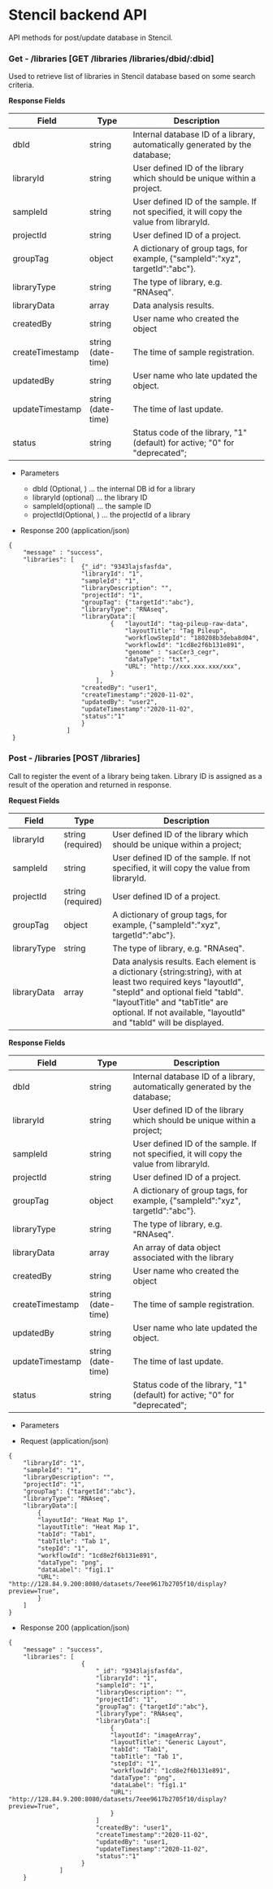 
# Stencil backend API

API methods for post/update database in Stencil.

### Get - /libraries [GET /libraries  /libraries/dbid/:dbid]

Used to retrieve list of libraries in Stencil database based on some search criteria.



**Response Fields** 

|Field|Type|Description|
|---|---|---|
|dbId|string|Internal database ID of a library, automatically generated by the database;|
|libraryId|string| User defined  ID of the library which should be unique within a project. |
|sampleId|string| User defined ID of the sample. If not specified, it will copy the value from libraryId. |
|projectId|string|User defined ID of a project.|
|groupTag|object|A dictionary of group tags, for example, {"sampleId":"xyz", targetId":"abc"}.|
|libraryType|string|The type of library, e.g. "RNAseq".|
|libraryData|array|Data analysis results.|
|createdBy|string|User name who created the object|
|createTimestamp|string (date-time)|The time of sample registration.|
|updatedBy|string|User name who late updated the object.|
|updateTimestamp|string (date-time)|The time of last update.|
|status|string|Status code of the library,  "1" (default) for active; "0" for "deprecated";|




+ Parameters
    + dbId (Optional, ) ... the internal DB id for a library
    + libraryId (optional) ... the library ID
    + sampleId(optional) ... the sample ID
    + projectId(Optional, ) ... the projectId of a library




+ Response 200 (application/json)
```
{
	"message" : "success",
	"libraries": [
					{"_id": "9343lajsfasfda",
					"libraryId": "1",
					"sampleId": "1",
					"libraryDescription": "",
					"projectId": "1",
					"groupTag": {"targetId":"abc"},
					"libraryType": "RNAseq",
					"libraryData":[
                            {	"layoutId": "tag-pileup-raw-data",
                            	"layoutTitle": "Tag Pileup",
                            	"workflowStepId": "180208b3deba8d04",
                            	"workflowId": "1cd8e2f6b131e891",
                            	"genome" : "sacCer3_cegr",	
                           		"dataType": "txt",
                           		"URL": "http://xxx.xxx.xxx/xxx",
                            }
						],
					"createdBy": "user1",
					"createTimestamp":"2020-11-02",
					"updatedBy": "user2",
					"updateTimestamp":"2020-11-02",
					"status":"1"           
					}  
				]
 }
```

### Post - /libraries [POST /libraries]

Call to register the event of a library being taken. Library ID is assigned as a result of the operation and returned in response.

**Request Fields** 

|Field|Type|Description|
|---|---|---|
|libraryId|string (required)| User defined  ID of the library which should be unique within a project; |
|sampleId|string| User defined ID of the sample. If not specified, it will copy the value from libraryId. |
|projectId|string (required)|User defined ID of a project.|
|groupTag|object|A dictionary of group tags, for example, {"sampleId":"xyz", targetId":"abc"}.|
|libraryType|string|The type of library, e.g. "RNAseq".|
|libraryData|array|Data analysis results. Each element is a dictionary  {string:string}, with at least two required keys "layoutId", "stepId" and optional field "tabId".  "layoutTitle" and "tabTitle" are optional. If not available, "layoutId" and "tabId" will be displayed.|

**Response Fields** 

|Field|Type|Description|
|---|---|---|
|dbId|string|Internal database ID of a library, automatically generated by the database;|
|libraryId|string| User defined  ID of the library which should be unique within a project; |
|sampleId|string| User defined ID of the sample. If not specified, it will copy the value from libraryId. |
|projectId|string|User defined ID of a project.|
|groupTag|object|A dictionary of group tags, for example, {"sampleId":"xyz", targetId":"abc"}.|
|libraryType|string|The type of library, e.g. "RNAseq".|
|libraryData|array|An array of data object associated with the library|
|createdBy|string|User name who created the object|
|createTimestamp|string (date-time)|The time of sample registration.|
|updatedBy|string|User name who late updated the object.|
|updateTimestamp|string (date-time)|The time of last update.|
|status|string|Status code of the library,  "1" (default) for active; "0" for "deprecated";|


+ Parameters


+ Request (application/json)
```
{
    "libraryId": "1",
    "sampleId": "1",
    "libraryDescription": "",
    "projectId": "1",
    "groupTag": {"targetId":"abc"},
    "libraryType": "RNAseq",
    "libraryData":[
        {
        "layoutId": "Heat Map 1",
        "layoutTitle": "Heat Map 1",
        "tabId": "Tab1",
        "tabTitle": "Tab 1",
        "stepId": "1",
        "workflowId": "1cd8e2f6b131e891",
        "dataType": "png",
        "dataLabel": "fig1.1"
        "URL": "http://128.84.9.200:8080/datasets/7eee9617b2705f10/display?preview=True",
        }
    ]
}  
```

+ Response 200 (application/json)
```
{
	"message" : "success",
    "libraries": [
                    {
                        "_id": "9343lajsfasfda",
                        "libraryId": "1",
                        "sampleId": "1",
                        "libraryDescription": "",
                        "projectId": "1",
                        "groupTag": {"targetId":"abc"},
                        "libraryType": "RNAseq",
                        "libraryData":[
                            {
                            "layoutId": "imageArray",
                            "layoutTitle": "Generic Layout",
                            "tabId": "Tab1",
                            "tabTitle": "Tab 1",
                            "stepId": "1",
                            "workflowId": "1cd8e2f6b131e891",
                            "dataType": "png",
                            "dataLabel": "fig1.1"
                            "URL": "http://128.84.9.200:8080/datasets/7eee9617b2705f10/display?preview=True",
                            }
                        ]
                        "createdBy": "user1",
                        "createTimestamp":"2020-11-02",
                        "updatedBy": "user1,
                        "updateTimestamp":"2020-11-02",
                        "status":"1"           
                    }  
              ]
    }

```
